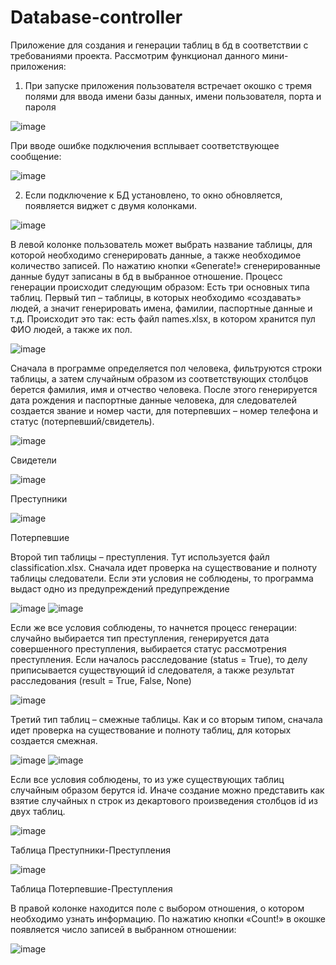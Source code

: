 # Database-controller
Приложение для создания и генерации таблиц в бд в соответствии с требованиями проекта.
Рассмотрим функционал данного мини-приложения:
1.	При запуске приложения пользователя встречает окошко с тремя полями для ввода имени базы данных, имени пользователя, порта и пароля

![image](https://github.com/Erokhind1827/Database-controller/assets/103384979/ec3799f1-9330-4d1f-a7c9-b7b9f20a5187)


При вводе ошибке подключения всплывает соответствующее сообщение:

![image](https://github.com/Erokhind1827/Database-controller/assets/103384979/a44456fe-ffd8-4a0f-9e19-9fe070976774)


2.	Если подключение к БД установлено, то окно обновляется, появляется виджет с двумя колонками. 
 
![image](https://github.com/Erokhind1827/Database-controller/assets/103384979/4578a25a-580c-4140-ba7e-b068e7076d44)


В левой колонке пользователь может выбрать название таблицы, для которой необходимо сгенерировать данные, а также необходимое количество записей. По нажатию кнопки «Generate!» сгенерированные данные будут записаны в бд в выбранное отношение.
Процесс генерации происходит следующим образом: Есть три основных типа таблиц. Первый тип – таблицы, в которых необходимо «создавать» людей, а значит генерировать имена, фамилии, паспортные данные и т.д. Происходит это так: есть файл names.xlsx, в котором хранится пул ФИО людей, а также их пол. 

![image](https://github.com/Erokhind1827/Database-controller/assets/103384979/1b339d48-e3ee-45d1-a5ec-32a9532ced16)


Сначала в программе определяется пол человека, фильтруются строки таблицы, а затем случайным образом из соответствующих столбцов берется фамилия, имя и отчество человека. После этого генерируется дата рождения и паспортные данные человека, для следователей создается звание и номер части, для потерпевших – номер телефона и статус (потерпевший/свидетель).

![image](https://github.com/Erokhind1827/Database-controller/assets/103384979/be38a18a-3c5f-4c1f-bcc6-9977fd342309)

Свидетели

![image](https://github.com/Erokhind1827/Database-controller/assets/103384979/978164b1-6f0d-4fd1-9f26-5959c1c77385)

Преступники

![image](https://github.com/Erokhind1827/Database-controller/assets/103384979/7ca81299-9c3a-42c6-a5f5-6fc9a9740bc8)

Потерпевшие

Второй тип таблицы – преступления. Тут используется файл classification.xlsx. Сначала идет проверка на существование и полноту таблицы следователи. Если эти условия не соблюдены, то программа выдаст одно из предупреждений предупреждение

![image](https://github.com/Erokhind1827/Database-controller/assets/103384979/fd33b57c-6d2f-4077-9970-bb15641750e0) ![image](https://github.com/Erokhind1827/Database-controller/assets/103384979/d2f2e971-6afc-4fd5-a009-e9c1e3bfcc7e)


Если же все условия соблюдены, то начнется процесс генерации: случайно выбирается тип преступления, генерируется дата совершенного преступления, выбирается статус рассмотрения преступления. Если началось расследование (status = True), то делу приписывается существующий id следователя, а также результат расследования (result = True, False, None)

![image](https://github.com/Erokhind1827/Database-controller/assets/103384979/c2d0a914-5140-4779-ba6b-64f11647499b)


Третий тип таблиц – смежные таблицы. Как и со вторым типом, сначала идет проверка на существование и полноту таблиц, для которых создается смежная.

    
![image](https://github.com/Erokhind1827/Database-controller/assets/103384979/fbc748f4-8f94-48a4-9ef7-ff65f36ce5a9)
![image](https://github.com/Erokhind1827/Database-controller/assets/103384979/37e0f101-fdee-4e19-af5a-b2e15e8ba29f)



Если все условия соблюдены, то из уже существующих таблиц случайным образом берутся id. Иначе создание можно представить как взятие случайных n строк из декартового произведения столбцов id из двух таблиц.

![image](https://github.com/Erokhind1827/Database-controller/assets/103384979/774d4f54-7bf6-4bea-9952-ad41e0226bbe)

Таблица Преступники-Преступления

![image](https://github.com/Erokhind1827/Database-controller/assets/103384979/c6e733dc-0f4d-4ecc-af2f-912c72e4873a)

Таблица Потерпевшие-Преступления

В правой колонке находится поле с выбором отношения, о котором необходимо узнать информацию. По нажатию кнопки «Count!» в окошке появляется число записей в выбранном отношении:

![image](https://github.com/Erokhind1827/Database-controller/assets/103384979/8ae73b5a-9a98-4e8e-8f71-b22d33077a1f)


